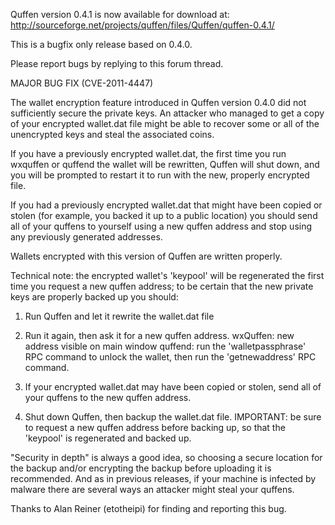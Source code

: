 Quffen version 0.4.1 is now available for download at:
http://sourceforge.net/projects/quffen/files/Quffen/quffen-0.4.1/

This is a bugfix only release based on 0.4.0.

Please report bugs by replying to this forum thread.

MAJOR BUG FIX  (CVE-2011-4447)

The wallet encryption feature introduced in Quffen version 0.4.0 did not sufficiently secure the private keys. An attacker who
managed to get a copy of your encrypted wallet.dat file might be able to recover some or all of the unencrypted keys and steal the
associated coins.

If you have a previously encrypted wallet.dat, the first time you run wxquffen or quffend the wallet will be rewritten, Quffen will
shut down, and you will be prompted to restart it to run with the new, properly encrypted file.

If you had a previously encrypted wallet.dat that might have been copied or stolen (for example, you backed it up to a public
location) you should send all of your quffens to yourself using a new quffen address and stop using any previously generated addresses.

Wallets encrypted with this version of Quffen are written properly.

Technical note: the encrypted wallet's 'keypool' will be regenerated the first time you request a new quffen address; to be certain that the
new private keys are properly backed up you should:

1. Run Quffen and let it rewrite the wallet.dat file

2. Run it again, then ask it for a new quffen address.
wxQuffen: new address visible on main window
quffend: run the 'walletpassphrase' RPC command to unlock the wallet,  then run the 'getnewaddress' RPC command.

3. If your encrypted wallet.dat may have been copied or stolen, send all of your quffens to the new quffen address.

4. Shut down Quffen, then backup the wallet.dat file.
IMPORTANT: be sure to request a new quffen address before backing up, so that the 'keypool' is regenerated and backed up.

"Security in depth" is always a good idea, so choosing a secure location for the backup and/or encrypting the backup before uploading it is recommended. And as in previous releases, if your machine is infected by malware there are several ways an attacker might steal your quffens.

Thanks to Alan Reiner (etotheipi) for finding and reporting this bug.
